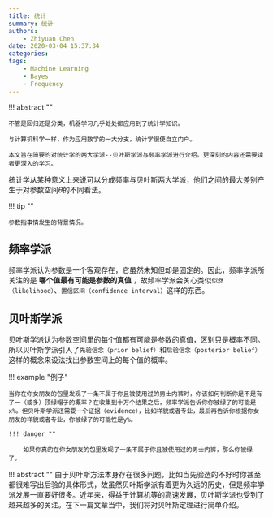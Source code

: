 ```yaml
---
title: 统计
summary: 统计
authors:
    - Zhiyuan Chen
date: 2020-03-04 15:37:34
categories: 
tags:
    - Machine Learning
    - Bayes
    - Frequency
---
```


!!! abstract ""

    不管是回归还是分类，机器学习几乎处处都应用到了统计学知识。
    
    与计算机科学一样，作为应用数学的一大分支，统计学很便自立门户。

    本文旨在简要的对统计学的两大学派--贝叶斯学派与频率学派进行介绍。更深刻的内容还需要读者更深入的学习。

统计学从某种意义上来说可以分成频率与贝叶斯两大学派，他们之间的最大差别产生于对参数空间$\theta$的不同看法。

!!! tip ""

    参数指事情发生的背景情况。

## 频率学派

频率学派认为参数是一个客观存在，它虽然未知但却是固定的。因此，频率学派所关注的是 **哪个值最有可能是参数的真值** ，故频率学派会关心类似`似然（likelihood）`、`置信区间（confidence interval）`这样的东西。

## 贝叶斯学派

贝叶斯学派认为参数空间里的每个值都有可能是参数的真值，区别只是概率不同。所以贝叶斯学派引入了`先验信念（prior belief）`和`后验信念（posterior belief）`这样的概念来设法找出参数空间上的每个值的概率。

!!! example "例子"

    当你在你女朋友的包里发现了一条不属于你且被使用过的男士内裤时，你该如何判断你是不是有了一（或多）顶绿帽子的概率？在收集到十万个结果之后，频率学派告诉你你被绿了的可能是x%。但贝叶斯学派还需要一个证据（evidence），比如样貌或者专业，最后再告诉你根据你女朋友的样貌或者专业，你被绿了的可能性是y%。

    !!! danger ""

        如果你真的在你女朋友的包里发现了一条不属于你且被使用过的男士内裤，那么你被绿了。

!!! abstract ""
    由于贝叶斯方法本身存在很多问题，比如当先验选的不好时你甚至都很难写出后验的具体形式，故虽然贝叶斯学派有着更为久远的历史，但是频率学派发展一直要好很多。近年来，得益于计算机等的高速发展，贝叶斯学派也受到了越来越多的关注。在下一篇文章当中，我们将对贝叶斯定理进行简单介绍。
